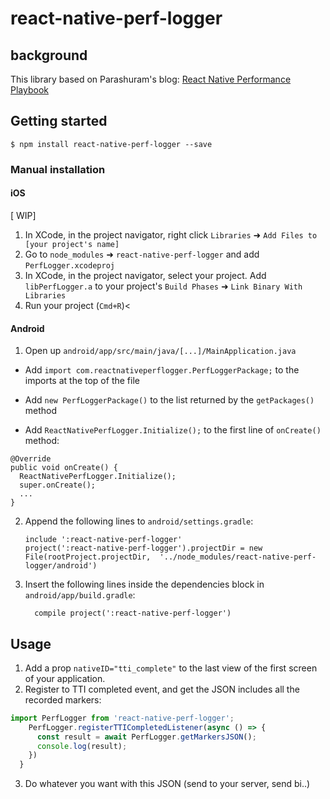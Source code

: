 # react-native-perf-logger

## background
This library based on Parashuram's blog: [React Native Performance Playbook](http://blog.nparashuram.com/2018/11/react-native-performance-playbook-part-i.html)


## Getting started

`$ npm install react-native-perf-logger --save`


### Manual installation

#### iOS

[ WIP] 
1. In XCode, in the project navigator, right click `Libraries` ➜ `Add Files to [your project's name]`
2. Go to `node_modules` ➜ `react-native-perf-logger` and add `PerfLogger.xcodeproj`
3. In XCode, in the project navigator, select your project. Add `libPerfLogger.a` to your project's `Build Phases` ➜ `Link Binary With Libraries`
4. Run your project (`Cmd+R`)<

#### Android

1. Open up `android/app/src/main/java/[...]/MainApplication.java`
  - Add `import com.reactnativeperflogger.PerfLoggerPackage;` to the imports at the top of the file
    
  - Add `new PerfLoggerPackage()` to the list returned by the `getPackages()` method
  - Add `ReactNativePerfLogger.Initialize();` to the first line of `onCreate()` method:
  ```
  @Override
  public void onCreate() {
    ReactNativePerfLogger.Initialize();
    super.onCreate();
    ...
  }
  ```
2. Append the following lines to `android/settings.gradle`:
  	```
  	include ':react-native-perf-logger'
  	project(':react-native-perf-logger').projectDir = new File(rootProject.projectDir, 	'../node_modules/react-native-perf-logger/android')
  	```
3. Insert the following lines inside the dependencies block in `android/app/build.gradle`:
  	```
      compile project(':react-native-perf-logger')
  	```

## Usage

1. Add a prop `nativeID="tti_complete"` to the last view of the first screen of your application.
2. Register to TTI completed event, and get the JSON includes all the recorded markers:

```javascript
import PerfLogger from 'react-native-perf-logger';
    PerfLogger.registerTTICompletedListener(async () => {
      const result = await PerfLogger.getMarkersJSON();
      console.log(result);
    })
  }
```
3. Do whatever you want with this JSON (send to your server, send bi..)

